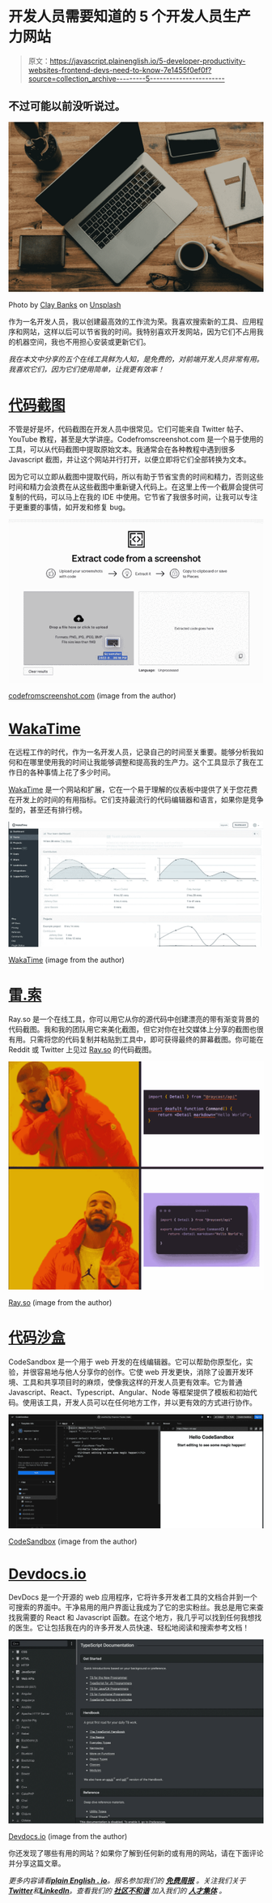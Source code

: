 # 开发人员需要知道的 5 个开发人员生产力网站

> 原文：<https://javascript.plainenglish.io/5-developer-productivity-websites-frontend-devs-need-to-know-7e1455f0ef0f?source=collection_archive---------5----------------------->

## 不过可能以前没听说过。

![](img/2a92b24b45c782e775fc728f7af04197.png)

Photo by [Clay Banks](https://unsplash.com/@claybanks?utm_source=medium&utm_medium=referral) on [Unsplash](https://unsplash.com?utm_source=medium&utm_medium=referral)

作为一名开发人员，我以创建最高效的工作流为荣。我喜欢搜索新的工具、应用程序和网站，这样以后可以节省我的时间。我特别喜欢开发网站，因为它们不占用我的机器空间，我也不用担心安装或更新它们。

*我在本文中分享的五个在线工具鲜为人知，是免费的，对前端开发人员非常有用。我喜欢它们，因为它们使用简单，让我更有效率！*

# [代码截图](https://www.codefromscreenshot.com/)

不管是好是坏，代码截图在开发人员中很常见。它们可能来自 Twitter 帖子、YouTube 教程，甚至是大学讲座。Codefromscreenshot.com 是一个易于使用的工具，可以从代码截图中提取原始文本。我通常会在各种教程中遇到很多 Javascript 截图，并让这个网站并行打开，以便立即将它们全部转换为文本。

因为它可以立即从截图中提取代码，所以有助于节省宝贵的时间和精力，否则这些时间和精力会浪费在从这些截图中重新键入代码上。在这里上传一个截屏会提供可复制的代码，可以马上在我的 IDE 中使用。它节省了我很多时间，让我可以专注于更重要的事情，如开发和修复 bug。

![](img/89bc5b7d61f477d954f6489d7510e242.png)

[codefromscreenshot.com](https://www.codefromscreenshot.com/) (image from the author)

# [WakaTime](https://wakatime.com/)

在远程工作的时代，作为一名开发人员，记录自己的时间至关重要。能够分析我如何和在哪里使用我的时间让我能够调整和提高我的生产力。这个工具显示了我在工作日的各种事情上花了多少时间。

[WakaTime](https://wakatime.com/) 是一个网站和扩展，它在一个易于理解的仪表板中提供了关于您花费在开发上的时间的有用指标。它们支持最流行的代码编辑器和语言，如果你是竞争型的，甚至还有排行榜。

![](img/4deae04ced0d593e664d4bd9f96eec2a.png)

[WakaTime](https://wakatime.com/) (image from the author)

# [雷.索](https://ray.so/)

Ray.so 是一个在线工具，你可以用它从你的源代码中创建漂亮的带有渐变背景的代码截图。我和我的团队用它来美化截图，但它对你在社交媒体上分享的截图也很有用。只需将您的代码复制并粘贴到工具中，即可获得最终的屏幕截图。你可能在 Reddit 或 Twitter 上见过 [Ray.so](http://ray.so/) 的代码截图。

![](img/02a7ba9fcd20d7f07059a7ed0502adaf.png)

[Ray.so](https://ray.so/) (image from the author)

# [代码沙盒](https://codesandbox.io/)

CodeSandbox 是一个用于 web 开发的在线编辑器。它可以帮助你原型化，实验，并很容易地与他人分享你的创作。它使 web 开发更快，消除了设置开发环境、工具和共享项目时的麻烦，使像我这样的开发人员更有效率。它为普通 Javascript、React、Typescript、Angular、Node 等框架提供了模板和初始代码。使用该工具，开发人员可以在任何地方工作，并以更有效的方式进行协作。

![](img/40435514a8b7ea35a1f55039a9f255fb.png)

[CodeSandbox](https://codesandbox.io/) (image from the author)

# [Devdocs.io](http://devdocs.io/)

DevDocs 是一个开源的 web 应用程序，它将许多开发者工具的文档合并到一个可搜索的界面中。干净易用的用户界面让我成为了它的忠实粉丝。我总是用它来查找我需要的 React 和 Javascript 函数。在这个地方，我几乎可以找到任何我想找的医生。它让包括我在内的许多开发人员快速、轻松地阅读和搜索参考文档！

![](img/85b7fcf85218c1efb259b67c55d9a9ff.png)

[Devdocs.io](https://devdocs.io/) (image from the author)

你还发现了哪些有用的网站？如果你了解到任何新的或有用的网站，请在下面评论并分享这篇文章。

*更多内容请看*[***plain English . io***](https://plainenglish.io/)*。报名参加我们的* [***免费周报***](http://newsletter.plainenglish.io/) *。关注我们关于*[***Twitter***](https://twitter.com/inPlainEngHQ)*和*[***LinkedIn***](https://www.linkedin.com/company/inplainenglish/)*。查看我们的* [***社区不和谐***](https://discord.gg/GtDtUAvyhW) *加入我们的* [***人才集体***](https://inplainenglish.pallet.com/talent/welcome) *。*